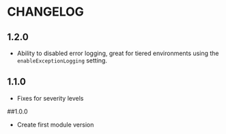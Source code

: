 CHANGELOG
=========

## 1.2.0
* Ability to disabled error logging, great for tiered environments using the `enableExceptionLogging` setting.

## 1.1.0 
* Fixes for severity levels

##1.0.0
* Create first module version
